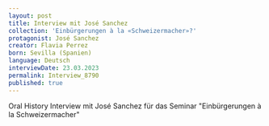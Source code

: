 ```yaml
---
layout: post
title: Interview mit José Sanchez
collection: 'Einbürgerungen à la «Schweizermacher»?'
protagonist: José Sanchez
creator: Flavia Perrez
born: Sevilla (Spanien)
language: Deutsch
interviewDate: 23.03.2023
permalink: Interview_8790
published: true
---
```

Oral History Interview mit José Sanchez für das Seminar "Einbürgerungen à la Schweizermacher"